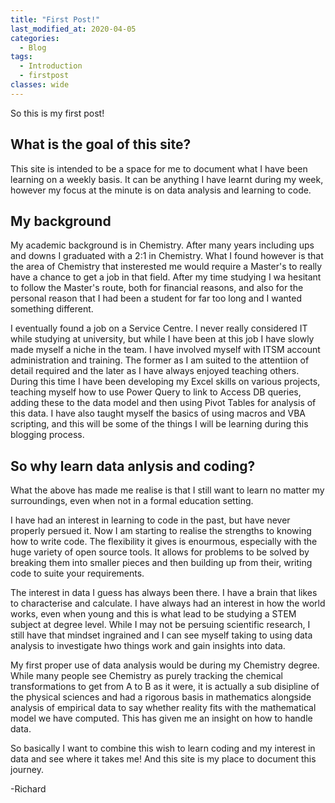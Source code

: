 ```yaml
---
title: "First Post!"
last_modified_at: 2020-04-05
categories:
  - Blog
tags:
  - Introduction
  - firstpost
classes: wide
---
```


 So this is my first post!

## What is the goal of this site? ##
This site is intended to be a space for me to document what I have been learning on a weekly basis. It can be anything I have learnt during my week, however my focus at the minute is on data analysis and learning to code.


## My background ##
My academic background is in Chemistry. After many years including ups and downs I graduated with a 2:1 in Chemistry. What I found however is that the area of Chemistry that insterested me would require a Master's to really have a chance to get a job in that field. After my time studying I wa hesitant to follow the Master's route, both for financial reasons, and also for the personal reason that I had been a student for far too long and I wanted something different. 

I eventually found a job on a Service Centre. I never really considered IT while studying at university, but while I have been at this job I have slowly made myself a niche in the team. I have involved myself with ITSM account administration and training. The former as I am suited to the attentiion of detail required and the later as I have always enjoyed teaching others. During this time I have been developing my Excel skills on various projects, teaching myself how to use Power Query to link to Access DB queries, adding these to the data model and then using Pivot Tables for analysis of this data. I have also taught myself the basics of using macros and VBA scripting, and this will be some of the things I will be learning during this blogging process.

## So why learn data anlysis and coding? ##
What the above has made me realise is that I still want to learn no matter my surroundings, even when not in a formal education setting.

I have had an interest in learning to code in the past, but have never properly persued it. Now I am starting to realise the strengths to knowing how to write code. The flexibility it gives is enourmous, especially with the huge variety of open source tools. It allows for problems to be solved by breaking them into smaller pieces and then building up from their, writing code to suite your requirements. 

The interest in data I guess has always been there. I have a brain that likes to characterise and calculate. I have always had an interest in how the world works, even when young and this is what lead to be studying a STEM subject at degree level. While I may not be persuing scientific research, I still have that mindset ingrained and I can see myself taking to using data analysis to investigate hwo things work and gain insights into data.

My first proper use of data analysis would be during my Chemistry degree. While many people see Chemistry as purely tracking the chemical transformations to get from A to B as it were, it is actually a sub disipline of the physical sciences and had a rigorous basis in mathematics alongside analysis of empirical data to say whether reality fits with the mathematical model we have computed. This has given me an insight on how to handle data. 

So basically I want to combine this wish to learn coding and my interest in data and see where it takes me! And this site is my place to document this journey.

-Richard